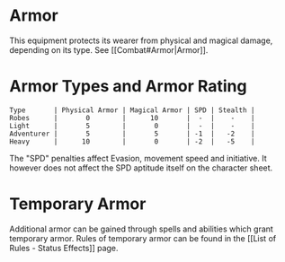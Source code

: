 # Armor
This equipment protects its wearer from physical and magical damage, depending on its type. See [[Combat#Armor|Armor]].

# Armor Types and Armor Rating
```armor_rating_table
Type       | Physical Armor | Magical Armor | SPD | Stealth |
Robes      |       0        |      10       |  -  |    -    |
Light      |       5        |       0       |  -  |    -    |
Adventurer |       5        |       5       | -1  |   -2    |
Heavy      |      10        |       0       | -2  |   -5    |
```

The "SPD" penalties affect Evasion, movement speed and initiative. It however does not affect the SPD aptitude itself on the character sheet.

# Temporary Armor
Additional armor can be gained through spells and abilities which grant temporary armor. Rules of temporary armor can be found in the [[List of Rules - Status Effects]] page.